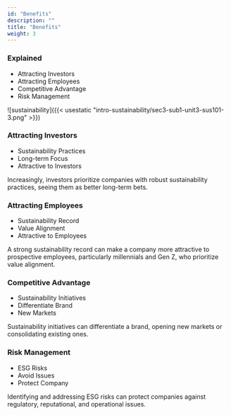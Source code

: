 ```yaml
---
id: "Benefits"
description: ""
title: "Benefits"
weight: 3
---
```


### Explained

- Attracting Investors
- Attracting Employees
- Competitive Advantage
- Risk Management

![sustainability]({{< usestatic "intro-sustainability/sec3-sub1-unit3-sus101-3.png" >}})

### Attracting Investors

- Sustainability Practices
- Long-term Focus
- Attractive to Investors

Increasingly, investors prioritize companies with robust sustainability practices, seeing them as better long-term bets.
### Attracting Employees

- Sustainability Record
- Value Alignment
- Attractive to Employees

A strong sustainability record can make a company more attractive to prospective employees, particularly millennials and Gen Z, who prioritize value alignment.
### Competitive Advantage

- Sustainability Initiatives
- Differentiate Brand
- New Markets

Sustainability initiatives can differentiate a brand, opening new markets or consolidating existing ones.
### Risk Management

- ESG Risks
- Avoid Issues
- Protect Company

Identifying and addressing ESG risks can protect companies against regulatory, reputational, and operational issues.